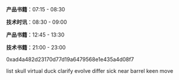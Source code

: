 **产品书籍**：07:15 - 08:30

**技术时讯**：08:30 - 09:00

**产品书籍**：12:45 - 13:30

**技术书籍**：21:00 - 23:00


0xad4a482d23170d77d19a6479568e1e435a4d08f7

list skull virtual duck clarify evolve differ sick near barrel keen move